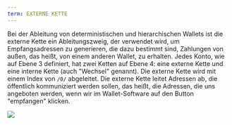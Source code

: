 ```yaml
---
term: EXTERNE KETTE
---
```


Bei der Ableitung von deterministischen und hierarchischen Wallets ist die externe Kette ein Ableitungszweig, der verwendet wird, um Empfangsadressen zu generieren, die dazu bestimmt sind, Zahlungen von außen, das heißt, von einem anderen Wallet, zu erhalten. Jedes Konto, wie auf Ebene 3 definiert, hat zwei Ketten auf Ebene 4: eine externe Kette und eine interne Kette (auch "Wechsel" genannt). Die externe Kette wird mit einem Index von `/0/` abgeleitet. Die externe Kette leitet Adressen ab, die öffentlich kommuniziert werden sollen, das heißt, die Adressen, die uns angeboten werden, wenn wir im Wallet-Software auf den Button "empfangen" klicken.

![](../../dictionnaire/assets/22.png)